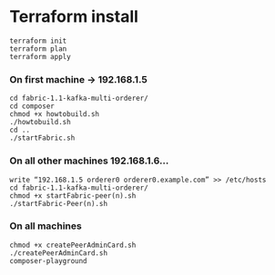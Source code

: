 # Terraform install

```
terraform init
terraform plan
terraform apply
```
### On first machine → 192.168.1.5
```
cd fabric-1.1-kafka-multi-orderer/ 
cd composer
chmod +x howtobuild.sh
./howtobuild.sh
cd ..
./startFabric.sh
```

### On all other machines 192.168.1.6…
```
write “192.168.1.5 orderer0 orderer0.example.com” >> /etc/hosts
cd fabric-1.1-kafka-multi-orderer/
chmod +x startFabric-peer(n).sh
./startFabric-Peer(n).sh
```
### On all machines
```
chmod +x createPeerAdminCard.sh
./createPeerAdminCard.sh
composer-playground
```